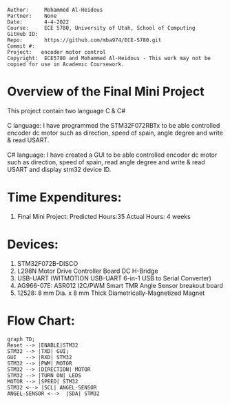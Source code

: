 ```
Author:     Mohammed Al-Heidous
Partner:    None
Date:       4-4-2022
Course:     ECE 5780, University of Utah, School of Computing
GitHub ID:  
Repo:       https://github.com/mba974/ECE-5780.git
Commit #:  
Project:   encoder motor control
Copyright:  ECE5780 and Mohammed Al-Heidous - This work may not be copied for use in Academic Coursework.
```

# Overview of the Final Mini Project
This project contain two language C & C#
<br/>
<br/>
C language: I have programmed the STM32F072RBTx to be able controlled encoder dc motor such as direction, speed of spain, angle degree and write & read USART.
<br/>
<br/>
C# language: I have created a GUI to be able controlled encoder dc motor such as direction, speed of spain, read angle degree and write & read USART and display stm32 device ID. 

# Time Expenditures:

1. Final Mini Project: Predicted Hours:35  Actual Hours: 4 weeks

# Devices:
1. STM32F072B-DISCO
2. L298N Motor Drive Controller Board DC H-Bridge
3. USB-UART (WITMOTION USB-UART 6-in-1 USB to Serial Converter)
4. AG966-07E: ASR012 I2C/PWM Smart TMR Angle Sensor breakout board
5. 12528: 8 mm Dia. x 8 mm Thick Diametrically-Magnetized Magnet	

# Flow Chart:

```mermaid
graph TD;
Reset --> |ENABLE|STM32
STM32 --> |TXD| GUI;
GUI   --> |RXD| STM32
STM32 --> |PWM| MOTOR
STM32 --> |DIRECTION| MOTOR
STM32 --> |TURN ON| LEDS
MOTOR --> |SPEED| STM32
STM32 <--> |SCL| ANGEL-SENSOR
ANGEL-SENSOR <-->  |SDA| STM32
```

